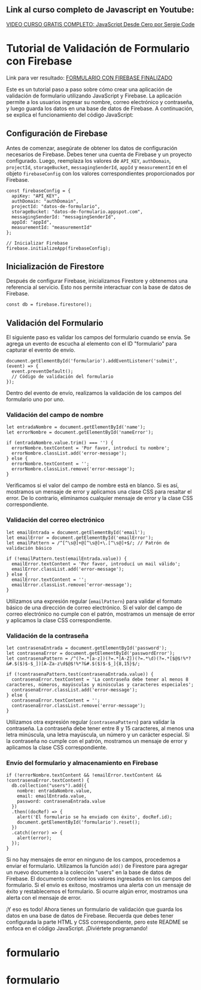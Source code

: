 ## Link al curso completo de Javascript en Youtube:
[VIDEO CURSO GRATIS COMPLETO: JavaScript Desde Cero por Sergie Code](https://youtu.be/N8Xt5rP_DUo)


# Tutorial de Validación de Formulario con Firebase

Link para ver resultado: [FORMULARIO CON FIREBASE FINALIZADO](https://validar-formulario-js.netlify.app/)

Este es un tutorial paso a paso sobre cómo crear una aplicación de validación de formulario utilizando JavaScript y Firebase. La aplicación permite a los usuarios ingresar su nombre, correo electrónico y contraseña, y luego guarda los datos en una base de datos de Firebase. A continuación, se explica el funcionamiento del código JavaScript:

## Configuración de Firebase

Antes de comenzar, asegúrate de obtener los datos de configuración necesarios de Firebase. Debes tener una cuenta de Firebase y un proyecto configurado. Luego, reemplaza los valores de `API_KEY`, `authDomain`, `projectId`, `storageBucket`, `messagingSenderId`, `appId` y `measurementId` en el objeto `firebaseConfig` con los valores correspondientes proporcionados por Firebase.

    const firebaseConfig = {
      apiKey: "API_KEY",
      authDomain: "authDomain",
      projectId: "datos-de-formulario",
      storageBucket: "datos-de-formulario.appspot.com",
      messagingSenderId: "messagingSenderId",
      appId: "appId",
      measurementId: "measurementId"
    };
    
    // Inicializar Firebase
    firebase.initializeApp(firebaseConfig);

## Inicialización de Firestore

Después de configurar Firebase, inicializamos Firestore y obtenemos una referencia al servicio. Esto nos permite interactuar con la base de datos de Firebase.

    const db = firebase.firestore();

## Validación del Formulario

El siguiente paso es validar los campos del formulario cuando se envía. Se agrega un evento de escucha al elemento con el ID "formulario" para capturar el evento de envío.

    document.getElementById('formulario').addEventListener('submit', (event) => {
      event.preventDefault();
      // Código de validación del formulario
    });

Dentro del evento de envío, realizamos la validación de los campos del formulario uno por uno.

### Validación del campo de nombre

    let entradaNombre = document.getElementById('name');
    let errorNombre = document.getElementById('nameError');
    
    if (entradaNombre.value.trim() === '') {
      errorNombre.textContent = 'Por favor, introducí tu nombre';
      errorNombre.classList.add('error-message');
    } else {
      errorNombre.textContent = '';
      errorNombre.classList.remove('error-message');
    }

Verificamos si el valor del campo de nombre está en blanco. Si es así, mostramos un mensaje de error y aplicamos una clase CSS para resaltar el error. De lo contrario, eliminamos cualquier mensaje de error y la clase CSS correspondiente.

### Validación del correo electrónico

    let emailEntrada = document.getElementById('email');
    let emailError = document.getElementById('emailError');
    let emailPattern = /^[^\s@]+@[^\s@]+\.[^\s@]+$/; // Patrón de validación básico
    
    if (!emailPattern.test(emailEntrada.value)) {
      emailError.textContent = 'Por favor, introducí un mail válido';
      emailError.classList.add('error-message');
    } else {
      emailError.textContent = '';
      emailError.classList.remove('error-message');
    }

Utilizamos una expresión regular (`emailPattern`) para validar el formato básico de una dirección de correo electrónico. Si el valor del campo de correo electrónico no cumple con el patrón, mostramos un mensaje de error y aplicamos la clase CSS correspondiente.

### Validación de la contraseña

    let contrasenaEntrada = document.getElementById('password');
    let contrasenaError = document.getElementById('passwordError');
    let contrasenaPattern = /^(?=.*[a-z])(?=.*[A-Z])(?=.*\d)(?=.*[$@$!%*?&#.$($)$-$_])[A-Za-z\d$@$!%*?&#.$($)$-$_]{8,15}$/;
    
    if (!contrasenaPattern.test(contrasenaEntrada.value)) {
      contrasenaError.textContent = 'La contraseña debe tener al menos 8 caracteres, números, mayúsculas y minúsculas y caracteres especiales';
      contrasenaError.classList.add('error-message');
    } else {
      contrasenaError.textContent = '';
      contrasenaError.classList.remove('error-message');
    }

Utilizamos otra expresión regular (`contrasenaPattern`) para validar la contraseña. La contraseña debe tener entre 8 y 15 caracteres, al menos una letra minúscula, una letra mayúscula, un número y un carácter especial. Si la contraseña no cumple con el patrón, mostramos un mensaje de error y aplicamos la clase CSS correspondiente.

### Envío del formulario y almacenamiento en Firebase

    if (!errorNombre.textContent && !emailError.textContent && !contrasenaError.textContent) {
      db.collection("users").add({
        nombre: entradaNombre.value,
        email: emailEntrada.value,
        password: contrasenaEntrada.value
      })
      .then((docRef) => {
        alert('El formulario se ha enviado con éxito', docRef.id);
        document.getElementById('formulario').reset();
      })
      .catch((error) => {
        alert(error);
      });
    }

Si no hay mensajes de error en ninguno de los campos, procedemos a enviar el formulario. Utilizamos la función `add()` de Firestore para agregar un nuevo documento a la colección "users" en la base de datos de Firebase. El documento contiene los valores ingresados en los campos del formulario. Si el envío es exitoso, mostramos una alerta con un mensaje de éxito y restablecemos el formulario. Si ocurre algún error, mostramos una alerta con el mensaje de error.

¡Y eso es todo! Ahora tienes un formulario de validación que guarda los datos en una base de datos de Firebase. Recuerda que debes tener configurada la parte HTML y CSS correspondiente, pero este README se enfoca en el código JavaScript. ¡Diviértete programando!
# formulario
# formulario
